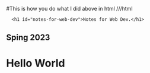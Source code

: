 #This is how you do what I did above in html
///html      

      <h1 id="notes-for-web-dev">Notes for Web Dev.</h1>
<h2 id="sping-2023">Sping 2023</h2>

<h1 id="hello-world">Hello World</h1>
